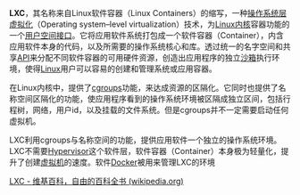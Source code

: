 **LXC**，其名称来自Linux软件容器（Linux Containers）的缩写，一种[操作系统层虚拟化](https://zh.wikipedia.org/wiki/作業系統層虛擬化)（Operating system–level virtualization）技术，为[Linux内核](https://zh.wikipedia.org/wiki/Linux内核)容器功能的一个[用户空间](https://zh.wikipedia.org/wiki/用户空间)[接口](https://zh.wikipedia.org/wiki/介面_(程式設計))。它将应用软件系统打包成一个软件容器（Container），内含应用软件本身的代码，以及所需要的操作系统核心和库。透过统一的名字空间和共享[API](https://zh.wikipedia.org/wiki/API)来分配不同软件容器的可用硬件资源，创造出应用程序的独立[沙箱](https://zh.wikipedia.org/wiki/沙盒_(電腦安全))执行环境，使得[Linux](https://zh.wikipedia.org/wiki/Linux)用户可以容易的创建和管理系统或应用容器。

在Linux内核中，提供了[cgroups](https://zh.wikipedia.org/wiki/Cgroups)功能，来达成资源的区隔化。它同时也提供了名称空间区隔化的功能，使应用程序看到的操作系统环境被区隔成独立区间，包括行程树，网络，用户id，以及挂载的文件系统。但是cgroups并不一定需要启动任何虚拟机。

LXC利用cgroups与名称空间的功能，提供应用软件一个独立的操作系统环境。LXC不需要[Hypervisor](https://zh.wikipedia.org/wiki/Hypervisor)这个软件层，软件容器（Container）本身极为轻量化，提升了创建[虚拟机](https://zh.wikipedia.org/wiki/虛擬機器)的速度。软件[Docker](https://zh.wikipedia.org/wiki/Docker_(軟體))被用来管理LXC的环境

[LXC - 维基百科，自由的百科全书 (wikipedia.org)](https://zh.wikipedia.org/wiki/LXC)